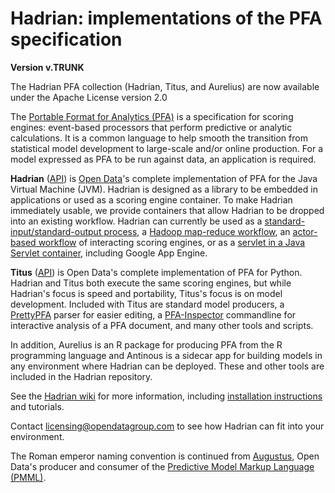 Hadrian: implementations of the PFA specification
========

**Version v.TRUNK**

The Hadrian PFA collection (Hadrian, Titus, and Aurelius) are now available under the Apache License version 2.0

The [Portable Format for Analytics (PFA)](http://scoringengine.org) is a specification for scoring engines: event-based processors that perform predictive or analytic calculations. It is a common language to help smooth the transition from statistical model development to large-scale and/or online production. For a model expressed as PFA to be run against data, an application is required.

**Hadrian** ([API](http://opendatagroup.github.io/hadrian/hadrian-0.8.3/index.html#com.opendatagroup.hadrian.jvmcompiler.PFAEngine)) is [Open Data](http://www.opendatagroup.com)'s complete implementation of PFA for the Java Virtual Machine (JVM). Hadrian is designed as a library to be embedded in applications or used as a scoring engine container. To make Hadrian immediately usable, we provide containers that allow Hadrian to be dropped into an existing workflow. Hadrian can currently be used as a [standard-input/standard-output process](https://github.com/opendatagroup/hadrian/wiki/Hadrian-Standalone), a [Hadoop map-reduce workflow](https://github.com/opendatagroup/hadrian/wiki/Hadrian-MR), an [actor-based workflow](https://github.com/opendatagroup/hadrian/wiki/Hadrian-Actors) of interacting scoring engines, or as a [servlet in a Java Servlet container](https://github.com/opendatagroup/hadrian/wiki/Hadrian-GAE), including Google App Engine.

**Titus** ([API](http://opendatagroup.github.io/hadrian/titus-0.8.3/titus.genpy.PFAEngine)) is Open Data's complete implementation of PFA for Python. Hadrian and Titus both execute the same scoring engines, but while Hadrian's focus is speed and portability, Titus's focus is on model development. Included with Titus are standard model producers, a [PrettyPFA](https://github.com/opendatagroup/hadrian/wiki/PrettyPFA) parser for easier editing, a [PFA-Inspector](https://github.com/opendatagroup/hadrian/wiki/PFA-Inspector) commandline for interactive analysis of a PFA document, and many other tools and scripts.

In addition, Aurelius is an R package for producing PFA from the R programming language and Antinous is a sidecar app for building models in any environment where Hadrian can be deployed. These and other tools are included in the Hadrian repository.

See the [Hadrian wiki](https://github.com/opendatagroup/hadrian/wiki) for more information, including [installation instructions](https://github.com/opendatagroup/hadrian/wiki/Installation) and tutorials.

Contact [licensing@opendatagroup.com](mailto:licensing@opendatagroup.com) to see how Hadrian can fit into your environment.

The Roman emperor naming convention is continued from [Augustus](https://github.com/opendatagroup/augustus), Open Data's producer and consumer of the [Predictive Model Markup Language (PMML)](http://www.dmg.org).
